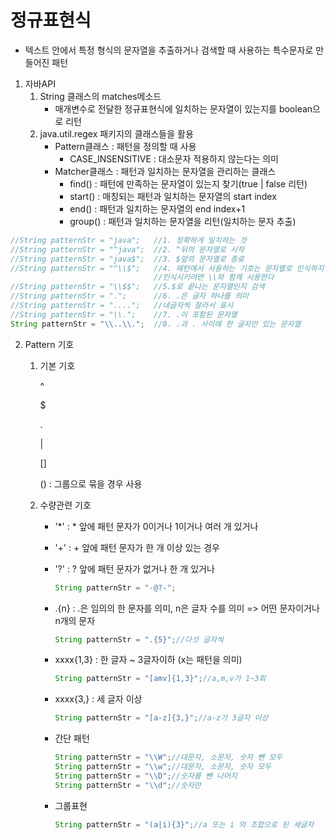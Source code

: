 # 정규표현식

- 텍스트 안에서 특정 형식의 문자열을 추출하거나 검색할 때 사용하는 특수문자로 만들어진 패턴

1. 자바API
   1. String 클래스의 matches메소드
      - 매개변수로 전달한 정규표현식에 일치하는 문자열이 있는지를 boolean으로 리턴
   2. java.util.regex 패키지의 클래스들을 활용
      - Pattern클래스 : 패턴을 정의할 때 사용
        - CASE_INSENSITIVE : 대소문자 적용하지 않는다는 의미
      - Matcher클래스 : 패턴과 일치하는 문자열을 관리하는 클래스
        - find() : 패턴에 만족하는 문자열이 있는지 찾기(true | false 리턴)
        - start() : 매칭되는 패턴과 일치하는 문자열의 start index
        - end() : 패턴과 일치하는 문자열의 end index+1
        - group() : 패턴과 일치하는 문자열을 리턴(일치하는 문자 추출)

```java
//String patternStr = "java";	//1. 정확하게 일치하는 것
//String patternStr = "^java";	//2. ^뒤의 문자열로 시작
//String patternStr = "java$";	//3. $앞의 문자열로 종료
//String patternStr = "^\\$";	//4. 패턴에서 사용하는 기호는 문자열로 인식하지 않는다.
								//인식시키려면 \\와 함께 사용한다
//String patternStr = "\\$$";	//5.$로 끝나는 문자열인지 검색
//String patternStr = ".";		//6. .은 글자 하나를 의미
//String patternStr = "....";	//네글자씩 잘라서 표시
//String patternStr = "\\.";	//7. .이 포함된 문자열
String patternStr = "\\..\\.";	//8. .과 . 사이에 한 글자만 있는 문자열
```

2. Pattern 기호

   1. 기본 기호

      ^

      $

      .

      |

      []

      () : 그룹으로 묶을 경우 사용

   2. 수량관련 기호

      - '*' : * 앞에 패턴 문자가 0이거나 1이거나 여러 개 있거나

      + '+' : + 앞에 패턴 문자가  한 개 이상 있는 경우 

      + '?' : ? 앞에 패턴 문자가 없거나 한 개 있거나

        ```java
        String patternStr = "-@?-";
        ```

      + .{n} : .은 임의의 한 문자를 의미, n은 글자 수를 의미 => 어떤 문자이거나 n개의 문자

        ```java
        String patternStr = ".{5}";//다섯 글자씩
        ```

      + xxxx{1,3} : 한 글자 ~ 3글자이하 (x는 패턴을 의미)

        ```java
        String patternStr = "[amv]{1,3}";//a,m,v가 1~3회
        ```

      + xxxx{3,} : 세 글자 이상

        ```java
        String patternStr = "[a-z]{3,}";//a-z가 3글자 이상
        ```

      + 간단 패턴

        ```java
        String patternStr = "\\W";//대문자, 소문자, 숫자 뺀 모두
        String patternStr = "\\w";//대문자, 소문자, 숫자 모두
        String patternStr = "\\D";//숫자를 뺀 나머지
        String patternStr = "\\d";//숫자만
        ```

      + 그룹표현

        ```java
        String patternStr = "(a|i){3}";//a 또는 i 의 조합으로 된 세글자
        ```

        